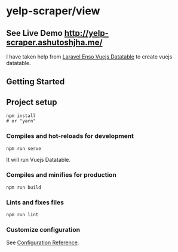# yelp-scraper/view

## See Live Demo http://yelp-scraper.ashutoshjha.me/

I have taken help from  [Laravel Enso Vuejs Datatable](https://github.com/laravel-enso/VueDatatable) to create vuejs datatable.

## Getting Started

## Project setup
```
npm install
# or "yarn"
```

### Compiles and hot-reloads for development
```
npm run serve
```
It will run Vuejs Datatable.


### Compiles and minifies for production
```
npm run build
```

### Lints and fixes files
```
npm run lint
```

### Customize configuration
See [Configuration Reference](https://cli.vuejs.org/config/).
